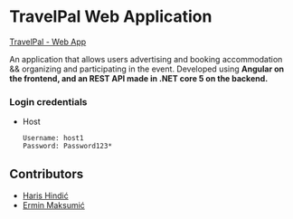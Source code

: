 # TravelPal Web Application



[TravelPal - Web App](https://travelpal-app.netlify.app/)

An application that allows users advertising and booking accommodation && organizing and participating in the event.
Developed using **Angular on the frontend, and an REST API made in .NET core 5 on the backend.**


### Login credentials

- Host

    ```
    Username: host1
    Password: Password123*   
    ```



## Contributors

* [Haris Hindić](https://github.com/haris-hindic)
* [Ermin Maksumić](https://github.com/ErminMaksumic)

